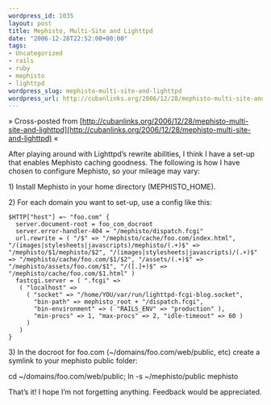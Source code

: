```yaml
--- 
wordpress_id: 1035
layout: post
title: Mephisto, Multi-Site and Lighttpd
date: "2006-12-28T22:52:00+00:00"
tags: 
- Uncategorized
- rails
- ruby
- mephisto
- lighttpd
wordpress_slug: mephisto-multi-site-and-lighttpd
wordpress_url: http://cubanlinks.org/2006/12/28/mephisto-multi-site-and-lighttpd
---
```

&raquo; Cross-posted from [http://cubanlinks.org/2006/12/28/mephisto-multi-site-and-lighttpd](http://cubanlinks.org/2006/12/28/mephisto-multi-site-and-lighttpd) &laquo;

<p>After playing around with Lighttpd&#8217;s rewrite abilities, I think I have a set-up that enables Mephisto caching goodness.  The following is how I have chosen to configure Mephisto, so your mileage may vary:</p>


<p>1) Install Mephisto in your home directory (MEPHISTO_HOME).</p>


<p>2) For each domain you want to set-up, use a config like this:</p>


<pre><code>$HTTP["host"] =~ "foo.com" {
  server.document-root = foo_com_docroot
  server.error-handler-404 = "/mephisto/dispatch.fcgi"
  url.rewrite = ( "/$" => "/mephisto/cache/foo.com/index.html", "/(images|stylesheets|javascripts)/mephisto/(.+)$" => "/mephisto/$1/mephisto/$2", "/(images|stylesheets|javascripts)/(.+)$" => "/mephisto/cache/foo.com/$1/$2", "/assets/(.+)$" => "/mephisto/assets/foo.com/$1", "/([.]+)$" => "/mephisto/cache/foo.com/$1.html" )
  fastcgi.server = ( ".fcgi" =>
   ( "localhost" =>
     ( "socket" => "/home/YOU/var/run/lighttpd-fcgi-blog.socket",
       "bin-path" => mephisto_root + "/dispatch.fcgi",
       "bin-environment" => ( "RAILS_ENV" => "production" ),
       "min-procs" => 1, "max-procs" => 2, "idle-timeout" => 60 )
     )
   )
}</code></pre>

<p>3) In the docroot for foo.com (~/domains/foo.com/web/public, etc) create a symlink to your mephisto public folder:</p>


<p>cd ~/domains/foo.com/web/public; ln -s ~/mephisto/public mephisto</p>


<p>That&#8217;s it! I hope I&#8217;m not forgetting anything. Feedback would be appreciated.</p>
